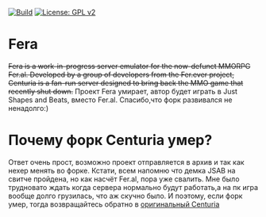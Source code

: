 [![Build](https://github.com/Cpeers1/Centuria/actions/workflows/gradle.yml/badge.svg)](https://github.com/Cpeers1/Centuria/actions) [![License: GPL v2](https://img.shields.io/badge/License-GPL%20v2-blue.svg)](https://www.gnu.org/licenses/old-licenses/gpl-2.0.en.html)

# Fera
~~Fera is a work-in-progress server emulator for the now-defunct MMORPG Fer.al. Developed by a group of developers from the Fer.ever project, Centuria is a fan-run server designed to bring back the MMO game that recently shut down.~~
Проект Fera умирает, автор будет играть в Just Shapes and Beats, вместо Fer.al. Спасибо,что форк развивался не ненадолго:) 

# Почему форк Centuria умер?
Ответ очень прост, возможно проект отправляется в архив и так как нехер менять во форке. Кстати, всем напомню что демка JSAB на свитче пройдена, но как насчёт Fer.al, пора уже свалить. Мне было трудновато ждать когда сервера нормально будут работать,а на пк игра вообще долго грузилась, что аж скучно было. И поэтому, если форк умер, тогда возвращайтесь обратно в [оригинальный Centuria](https://github.com/Cpeers1/Centuria)
